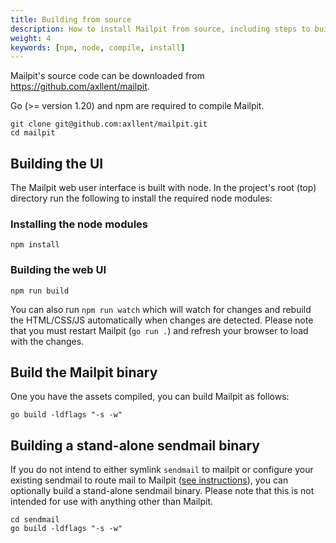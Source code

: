 ```yaml
---
title: Building from source
description: How to install Mailpit from source, including steps to build the frontend and sendmail binary
weight: 4
keywords: [npm, node, compile, install]
---
```


Mailpit's source code can be downloaded from https://github.com/axllent/mailpit.

Go (>= version 1.20) and npm are required to compile Mailpit.

```shell
git clone git@github.com:axllent/mailpit.git
cd mailpit
```

## Building the UI

The Mailpit web user interface is built with node. 
In the project's root (top) directory run the following to install the required node modules:


### Installing the node modules

```shell
npm install
```


### Building the web UI

```shell
npm run build
```

You can also run `npm run watch` which will watch for changes and rebuild the HTML/CSS/JS automatically when changes are detected.
Please note that you must restart Mailpit (`go run .`) and refresh your browser to load with the changes.


## Build the Mailpit binary

One you have the assets compiled, you can build Mailpit as follows:

```shell
go build -ldflags "-s -w"
```

## Building a stand-alone sendmail binary

If you do not intend to either symlink `sendmail` to mailpit or configure your existing sendmail to route mail to 
Mailpit ([see instructions](../sendmail/)), you can optionally build a stand-alone sendmail binary.
Please note that this is not intended for use with anything other than Mailpit.

```shell
cd sendmail
go build -ldflags "-s -w"
```
